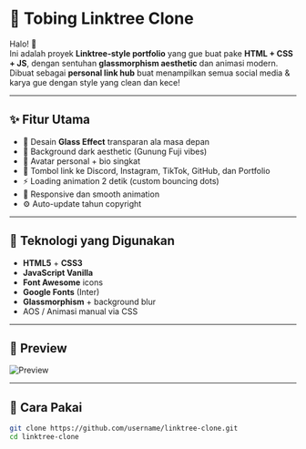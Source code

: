 # 🔗 Tobing Linktree Clone

Halo! 👋  
Ini adalah proyek **Linktree-style portfolio** yang gue buat pake **HTML + CSS + JS**, dengan sentuhan **glassmorphism aesthetic** dan animasi modern.  
Dibuat sebagai **personal link hub** buat menampilkan semua social media & karya gue dengan style yang clean dan kece!

---

## ✨ Fitur Utama

- 🔮 Desain **Glass Effect** transparan ala masa depan
- 🌙 Background dark aesthetic (Gunung Fuji vibes)
- 👤 Avatar personal + bio singkat
- 🧩 Tombol link ke Discord, Instagram, TikTok, GitHub, dan Portfolio
- ⚡ Loading animation 2 detik (custom bouncing dots)
- 🧠 Responsive dan smooth animation
- ⚙️ Auto-update tahun copyright

---

## 🚀 Teknologi yang Digunakan

- **HTML5** + **CSS3**
- **JavaScript Vanilla**
- **Font Awesome** icons
- **Google Fonts** (Inter)
- **Glassmorphism** + background blur
- AOS / Animasi manual via CSS

---

## 📸 Preview

![Preview](https://card.yogaariyanto.com) <!-- Ganti URL ini kalau punya -->

---

## 📁 Cara Pakai

```bash
git clone https://github.com/username/linktree-clone.git
cd linktree-clone
